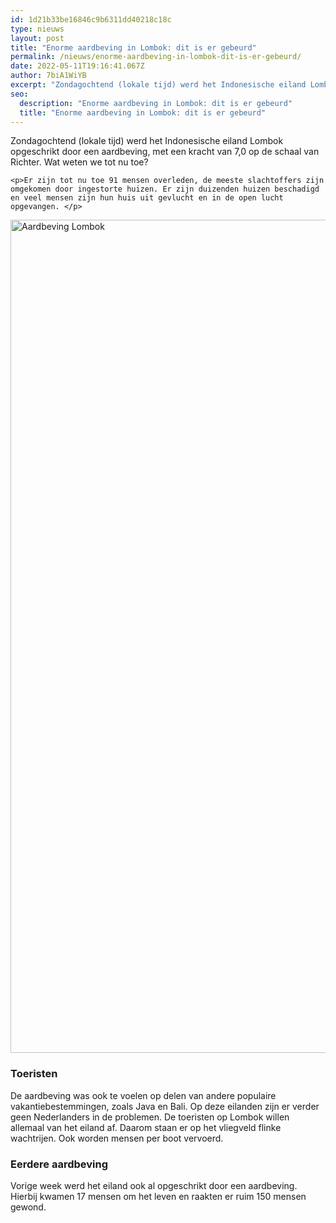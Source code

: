 ```yaml
---
id: 1d21b33be16846c9b6311dd40218c18c
type: nieuws
layout: post
title: "Enorme aardbeving in Lombok: dit is er gebeurd"
permalink: /nieuws/enorme-aardbeving-in-lombok-dit-is-er-gebeurd/
date: 2022-05-11T19:16:41.067Z
author: 7biA1WiYB
excerpt: "Zondagochtend (lokale tijd) werd het Indonesische eiland Lombok opgeschrikt door een aardbeving, met een kracht van 7,0 op de schaal van Richter. Wat weten we tot nu toe?  "
seo:
  description: "Enorme aardbeving in Lombok: dit is er gebeurd"
  title: "Enorme aardbeving in Lombok: dit is er gebeurd"
---
```

Zondagochtend (lokale tijd) werd het Indonesische eiland Lombok opgeschrikt door een aardbeving, met een kracht van 7,0 op de schaal van Richter. Wat weten we tot nu toe?  

    <p>Er zijn tot nu toe 91 mensen overleden, de meeste slachtoffers zijn omgekomen door ingestorte huizen. Er zijn duizenden huizen beschadigd en veel mensen zijn hun huis uit gevlucht en in de open lucht opgevangen. </p>
<p><div class="media media-element-container media-default"><div id="file-534256" class="file file-image file-image-jpeg">

        
  
  <div class="content">
    <img alt="Aardbeving Lombok" title="Foto: ANP" height="1333" width="2000" class="media-element file-default" data-delta="1" src="https://7dagen.netlify.app/sites/default/files/ANP-58706281.jpg">  </div>

  
</div>
</div>
<h3>Toeristen</h3>
<p>De aardbeving was ook te voelen op delen van andere populaire vakantiebestemmingen, zoals Java en Bali. Op deze eilanden zijn er verder geen Nederlanders in de problemen. De toeristen op Lombok willen allemaal van het eiland af. Daarom staan er op het vliegveld flinke wachtrijen. Ook worden mensen per boot vervoerd.</p>
<h3>Eerdere aardbeving</h3>
<p>​Vorige week werd het eiland ook al opgeschrikt door een aardbeving. Hierbij kwamen 17 mensen om het leven en raakten er ruim 150 mensen gewond.</p>  
